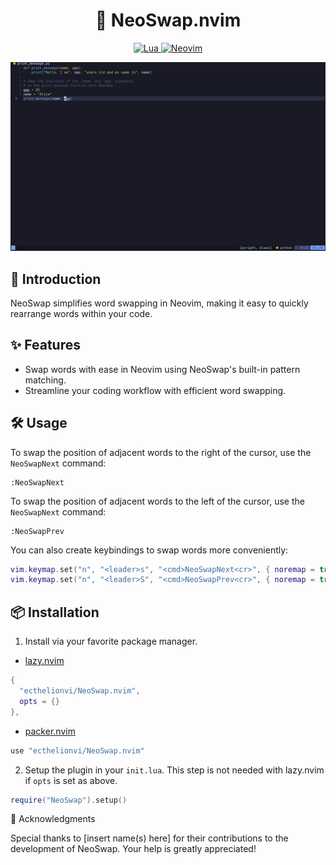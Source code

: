 
<h1 align="center">
🔄 NeoSwap.nvim
</h1>

<p align="center">
  <a href="http://www.lua.org">
    <img
      alt="Lua"
      src="https://img.shields.io/badge/Lua-blue.svg?style=for-the-badge&logo=lua"
    />
  </a>
  <a href="https://neovim.io/">
    <img
      alt="Neovim"
      src="https://img.shields.io/badge/NeoVim-%2357A143.svg?&style=for-the-badge&logo=neovim&logoColor=white"
    />
  </a>
</p>

![demo](https://raw.githubusercontent.com/ecthelionvi/Images/main/NeoSwap.gif)

## 📢 Introduction

NeoSwap simplifies word swapping in Neovim, making it easy to quickly rearrange words within your code.

## ✨ Features

- Swap words with ease in Neovim using NeoSwap's built-in pattern matching.
- Streamline your coding workflow with efficient word swapping.

## 🛠️ Usage

To swap the position of adjacent words to the right of the cursor, use the `NeoSwapNext` command:

```vim
:NeoSwapNext
```
To swap the position of adjacent words to the left of the cursor, use the `NeoSwapNext` command:

```vim
:NeoSwapPrev
```
You can also create keybindings to swap words more conveniently:

```lua
vim.keymap.set("n", "<leader>s", "<cmd>NeoSwapNext<cr>", { noremap = true, silent = true })
vim.keymap.set("n", "<leader>S", "<cmd>NeoSwapPrev<cr>", { noremap = true, silent = true })
```
## 📦 Installation

1. Install via your favorite package manager.

- [lazy.nvim](https://github.com/folke/lazy.nvim)
```Lua
{
  "ecthelionvi/NeoSwap.nvim",
  opts = {}
},
```

- [packer.nvim](https://github.com/wbthomason/packer.nvim)
```Lua
use "ecthelionvi/NeoSwap.nvim"
```

2. Setup the plugin in your `init.lua`. This step is not needed with lazy.nvim if `opts` is set as above.
```Lua
require("NeoSwap").setup()
```
🙏 Acknowledgments

Special thanks to [insert name(s) here] for their contributions to the development of NeoSwap. Your help is greatly appreciated!
